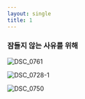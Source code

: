 ```yaml
---
layout: single
title: 1
---
```


### 잠들지 않는 사유를 위해

![DSC_0761](https://user-images.githubusercontent.com/22893548/180638058-16e68e37-c2dd-4e34-8bc4-dc5036455066.JPG)

![DSC_0728-1](https://user-images.githubusercontent.com/22893548/180642987-52e0ad53-e691-4a74-b6a5-9cad68038582.jpg)

![DSC_0750](https://user-images.githubusercontent.com/22893548/180642996-2f1a3412-4555-41e9-ab49-5c040bd6c100.JPG)

